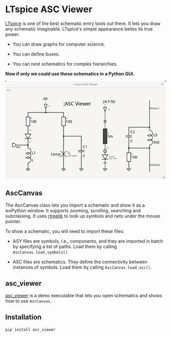 # LTspice ASC Viewer

[LTspice](https://www.analog.com/en/design-center/design-tools-and-calculators/ltspice-simulator.html) is one of the best schematic entry tools out there. It lets you draw any schematic imaginable. LTspice's simple appearance belies its true power.

- You can draw graphs for computer science.

- You can define buses.

- You can nest schematics for complex hierarchies.

**Now if only we could use these schematics in a Python GUI.**

![alt text](https://github.com/ahaensler/asc_viewer/blob/main/screenshot.png "Screenshot")

## AscCanvas
The AscCanvas class lets you import a schematic and show it as a wxPython window. It supports zooming, scrolling, searching and subclassing. It uses [rtreelib](https://github.com/lukas-shawford/rtreelib) to look up symbols and nets under the mouse pointer.

To show a schematic, you will need to import these files:

- ASY files are symbols, i.e., components, and they are imported in batch by specifying a list of paths. Load them by calling `AscCanvas.load_symbols()`

- ASC files are schematics. They define the connectivity between instances of symbols. Load them by calling `AscCanvas.load_asc()`.

## asc\_viewer
[asc_viewer](https://github.com/ahaensler/asc_viewer/blob/main/bin/asc_viewer) is a demo executable that lets you open schematics and shows how to use `AscCanvas`.

## Installation
```pip install asc_viewer```
